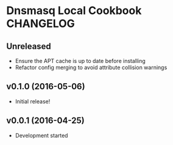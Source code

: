 Dnsmasq Local Cookbook CHANGELOG
================================

Unreleased
----------
- Ensure the APT cache is up to date before installing
- Refactor config merging to avoid attribute collision warnings

v0.1.0 (2016-05-06)
-------------------
- Initial release!

v0.0.1 (2016-04-25)
-------------------
- Development started

